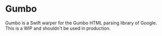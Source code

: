 # Gumbo

Gumbo is a Swift warper for the Gumbo HTML parsing library of Google.
This is a WIP and shouldn't be used in production.
